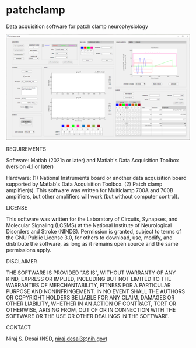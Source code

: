 # patchclamp
Data acquisition software for patch clamp neurophysiology


![](images/screenshot.jpg.png)


REQUIREMENTS

Software:     Matlab (2021a or later) and Matlab's Data Acquisition Toolbox (version 4.1 or later) 

Hardware:     (1) National Instruments board or another data acquisition board supported by Matlab's Data Acquisition Toolbox. (2) Patch clamp amplifier(s). This software was written for Multiclamp 700A and 700B amplifiers, but other amplifiers will work (but without computer control).


LICENSE

This software was written for the Laboratory of Circuits, Synapses, and Molecular Signaling (LCSMS) at the National Institute of Neurological Disorders and Stroke (NINDS). Permission is granted, subject to terms of the GNU Public License 3.0, for others to download, use, modify, and distribute the software, as long as it remains open source and the same permissions apply. 


DISCLAIMER

THE SOFTWARE IS PROVIDED "AS IS", WITHOUT WARRANTY OF ANY KIND, EXPRESS
OR IMPLIED, INCLUDING BUT NOT LIMITED TO THE WARRANTIES OF 
MERCHANTABILITY, FITNESS FOR A PARTICULAR PURPOSE AND NONINFRINGEMENT. 
IN NO EVENT SHALL THE AUTHORS OR COPYRIGHT HOLDERS BE LIABLE FOR ANY 
CLAIM, DAMAGES OR OTHER LIABILITY, WHETHER IN AN ACTION OF CONTRACT, TORT
OR OTHERWISE, ARISING FROM, OUT OF OR IN CONNECTION WITH THE SOFTWARE OR 
THE USE OR OTHER DEALINGS IN THE SOFTWARE.


CONTACT

Niraj S. Desai (NSD, niraj.desai3@nih.gov)

